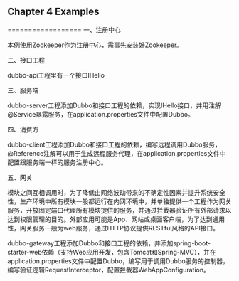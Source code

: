 ## Chapter 4 Examples
==================
一、注册中心

本例使用Zookeeper作为注册中心，需事先安装好Zookeeper。

二、接口工程

dubbo-api工程里有一个接口IHello

三、服务端

dubbo-server工程添加Dubbo和接口工程的依赖，实现IHello接口，并用注解@Service暴露服务，在application.properties文件中配置Dubbo。

四、消费方

dubbo-client工程添加Dubbo和接口工程的依赖，编写远程调用Dubbo服务，@Reference注解可以用于生成远程服务代理，在application.properties文件中配置跟服务端一样的服务注册中心。

五、网关

模块之间互相调用时，为了降低由网络波动带来的不确定性因素并提升系统安全性，生产环境中所有模块一般都运行在内网环境中，并单独提供一个工程作为网关服务，开放固定端口代理所有模块提供的服务，并通过拦截器验证所有外部请求以达到权限管理的目的。外部应用可能是App、网站或桌面客户端，为了达到通用性，网关服务一般为web服务，通过HTTP协议提供RESTful风格的API接口。

dubbo-gateway工程添加Dubbo和接口工程的依赖，并添加spring-boot-starter-web依赖（支持Web应用开发，包含Tomcat和Spring-MVC），并在application.properties文件中配置Dubbo，编写用于调用Dubbo服务的控制器，编写验证逻辑RequestInterceptor，配置拦截器WebAppConfiguration。
